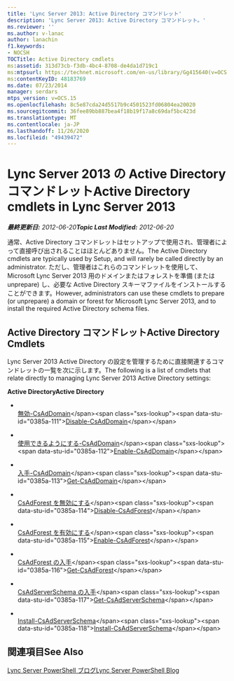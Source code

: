 ```yaml
---
title: 'Lync Server 2013: Active Directory コマンドレット'
description: 'Lync Server 2013: Active Directory コマンドレット。'
ms.reviewer: ''
ms.author: v-lanac
author: lanachin
f1.keywords:
- NOCSH
TOCTitle: Active Directory cmdlets
ms:assetid: 313d73cb-f3db-4bc4-8708-de4da1d719c1
ms:mtpsurl: https://technet.microsoft.com/en-us/library/Gg415640(v=OCS.15)
ms:contentKeyID: 48183769
ms.date: 07/23/2014
manager: serdars
mtps_version: v=OCS.15
ms.openlocfilehash: 8c5e87cda24d5517b9c4501523fd06804ea20020
ms.sourcegitcommit: 36fee89bb887bea4f18b19f17a8c69daf5bc423d
ms.translationtype: MT
ms.contentlocale: ja-JP
ms.lasthandoff: 11/26/2020
ms.locfileid: "49439472"
---
```

# <a name="active-directory-cmdlets-in-lync-server-2013"></a><span data-ttu-id="0385a-103">Lync Server 2013 の Active Directory コマンドレット</span><span class="sxs-lookup"><span data-stu-id="0385a-103">Active Directory cmdlets in Lync Server 2013</span></span>

<div data-xmlns="http://www.w3.org/1999/xhtml">

<div class="topic" data-xmlns="http://www.w3.org/1999/xhtml" data-msxsl="urn:schemas-microsoft-com:xslt" data-cs="https://msdn.microsoft.com/">

<div data-asp="https://msdn2.microsoft.com/asp">



</div>

<div id="mainSection">

<div id="mainBody"><span data-ttu-id="0385a-104">

<span> </span></span><span class="sxs-lookup"><span data-stu-id="0385a-104">

<span> </span></span></span>

<span data-ttu-id="0385a-105">_**最終更新日:** 2012-06-20_</span><span class="sxs-lookup"><span data-stu-id="0385a-105">_**Topic Last Modified:** 2012-06-20_</span></span>

<span data-ttu-id="0385a-106">通常、Active Directory コマンドレットはセットアップで使用され、管理者によって直接呼び出されることはほとんどありません。</span><span class="sxs-lookup"><span data-stu-id="0385a-106">The Active Directory cmdlets are typically used by Setup, and will rarely be called directly by an administrator.</span></span> <span data-ttu-id="0385a-107">ただし、管理者はこれらのコマンドレットを使用して、Microsoft Lync Server 2013 用のドメインまたはフォレストを準備 (または unprepare) し、必要な Active Directory スキーマファイルをインストールすることができます。</span><span class="sxs-lookup"><span data-stu-id="0385a-107">However, administrators can use these cmdlets to prepare (or unprepare) a domain or forest for Microsoft Lync Server 2013, and to install the required Active Directory schema files.</span></span>

<div>

## <a name="active-directory-cmdlets"></a><span data-ttu-id="0385a-108">Active Directory コマンドレット</span><span class="sxs-lookup"><span data-stu-id="0385a-108">Active Directory Cmdlets</span></span>

<span data-ttu-id="0385a-109">Lync Server 2013 Active Directory の設定を管理するために直接関連するコマンドレットの一覧を次に示します。</span><span class="sxs-lookup"><span data-stu-id="0385a-109">The following is a list of cmdlets that relate directly to managing Lync Server 2013 Active Directory settings:</span></span>

<span data-ttu-id="0385a-110">**Active Directory**</span><span class="sxs-lookup"><span data-stu-id="0385a-110">**Active Directory**</span></span>

  - <span></span>  
    <span data-ttu-id="0385a-111">[無効-CsAdDomain](https://technet.microsoft.com/library/Gg398785(v=OCS.15))</span><span class="sxs-lookup"><span data-stu-id="0385a-111">[Disable-CsAdDomain](https://technet.microsoft.com/library/Gg398785(v=OCS.15))</span></span>

  - <span></span>  
    <span data-ttu-id="0385a-112">[使用できるようにする-CsAdDomain](https://technet.microsoft.com/library/Gg412764(v=OCS.15))</span><span class="sxs-lookup"><span data-stu-id="0385a-112">[Enable-CsAdDomain](https://technet.microsoft.com/library/Gg412764(v=OCS.15))</span></span>

  - <span></span>  
    <span data-ttu-id="0385a-113">[入手-CsAdDomain](https://technet.microsoft.com/library/Gg398453(v=OCS.15))</span><span class="sxs-lookup"><span data-stu-id="0385a-113">[Get-CsAdDomain](https://technet.microsoft.com/library/Gg398453(v=OCS.15))</span></span>

<!-- end list -->

  - <span></span>  
    <span data-ttu-id="0385a-114">[CsAdForest を無効にする](https://technet.microsoft.com/library/Gg398122(v=OCS.15))</span><span class="sxs-lookup"><span data-stu-id="0385a-114">[Disable-CsAdForest](https://technet.microsoft.com/library/Gg398122(v=OCS.15))</span></span>

  - <span></span>  
    <span data-ttu-id="0385a-115">[CsAdForest を有効にする](https://technet.microsoft.com/library/Gg425713(v=OCS.15))</span><span class="sxs-lookup"><span data-stu-id="0385a-115">[Enable-CsAdForest](https://technet.microsoft.com/library/Gg425713(v=OCS.15))</span></span>

  - <span></span>  
    <span data-ttu-id="0385a-116">[CsAdForest の入手](https://technet.microsoft.com/library/Gg412995(v=OCS.15))</span><span class="sxs-lookup"><span data-stu-id="0385a-116">[Get-CsAdForest](https://technet.microsoft.com/library/Gg412995(v=OCS.15))</span></span>

<!-- end list -->

  - <span></span>  
    <span data-ttu-id="0385a-117">[CsAdServerSchema の入手](https://technet.microsoft.com/library/Gg413070(v=OCS.15))</span><span class="sxs-lookup"><span data-stu-id="0385a-117">[Get-CsAdServerSchema](https://technet.microsoft.com/library/Gg413070(v=OCS.15))</span></span>

  - <span></span>  
    <span data-ttu-id="0385a-118">[Install-CsAdServerSchema](https://technet.microsoft.com/library/Gg398681(v=OCS.15))</span><span class="sxs-lookup"><span data-stu-id="0385a-118">[Install-CsAdServerSchema](https://technet.microsoft.com/library/Gg398681(v=OCS.15))</span></span>

</div>

<div>

## <a name="see-also"></a><span data-ttu-id="0385a-119">関連項目</span><span class="sxs-lookup"><span data-stu-id="0385a-119">See Also</span></span>


[<span data-ttu-id="0385a-120">Lync Server PowerShell ブログ</span><span class="sxs-lookup"><span data-stu-id="0385a-120">Lync Server PowerShell Blog</span></span>](https://go.microsoft.com/fwlink/p/?linkid=203150)  
  

<span data-ttu-id="0385a-121"></div>

</div>

<span> </span>

</div>

</div>

</span><span class="sxs-lookup"><span data-stu-id="0385a-121"></div>

</div>

<span> </span>

</div>

</div>

</span></span></div>

